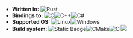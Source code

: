 - **Written in:** ![Rust](https://img.shields.io/badge/rust-%23000000.svg?style=for-the-badge&logo=rust&logoColor=white) 
- **Bindings to:** ![C](https://img.shields.io/badge/c-%2300599C.svg?style=for-the-badge&logo=c&logoColor=white)![C++](https://img.shields.io/badge/c++-%2300599C.svg?style=for-the-badge&logo=c%2B%2B&logoColor=white)![C#](https://img.shields.io/badge/c%23-%23239120.svg?style=for-the-badge&logo=c-sharp&logoColor=white) 
- **Supported OS:** ![Linux](https://img.shields.io/badge/Linux-FCC624?style=for-the-badge&logo=linux&logoColor=black)![Windows](https://img.shields.io/badge/Windows-0078D6?style=for-the-badge&logo=windows&logoColor=white) 
- **Build system:** ![Static Badge](https://img.shields.io/badge/Cargo--%23dce0e8?style=for-the-badge&logo=rust&label=CARGO&labelColor=%23dc8a78&color=%23dc8a78)![CMake](https://img.shields.io/badge/CMake-%23008FBA.svg?style=for-the-badge&logo=cmake&logoColor=white)![CI](https://img.shields.io/badge/gitlab%20ci-%23181717.svg?style=for-the-badge&logo=gitlab&logoColor=white)![](https://img.shields.io/badge/.NET-5C2D91?style=for-the-badge&logo=.net&logoColor=white) 